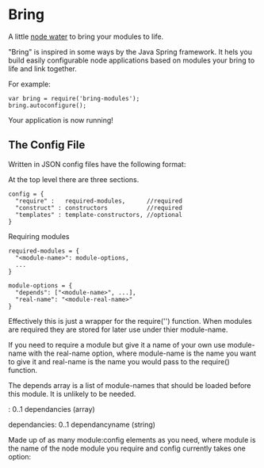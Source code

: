 Bring
=====

A little [node water](https://github.com/aogriffiths/node-wtr) to bring your modules to life.

"Bring" is inspired in some ways by the Java Spring framework. It hels you build 
easily configurable node applications based on modules your bring to life and link 
together.

For example:

    var bring = require('bring-modules');
    bring.autoconfigure();

Your application is now running! 


The Config File
---------------

Written in JSON config files have the following format:

At the top level there are three sections.

    config = {
      "require" :   required-modules,      //required
      "construct" : constructors           //required
      "templates" : template-constructors, //optional
    }


Requiring modules

    required-modules = {
      "<module-name>": module-options,
      ...    
    }

    module-options = {
      "depends": ["<module-name>", ...],
      "real-name": "<module-real-name>"
    }

Effectively this is just a wrapper for the require('<module-name>') function. 
When modules are required they are stored for later use under thier module-name. 

If you need to require a module but give it a name of your own use module-name with the
real-name option, where module-name is the name you want to give it and real-name is the name
you would pass to the require() function.

The depends array is a list of module-names that should be loaded before this module. It is
unlikely to be needed.


  
<module>:
  0..1 dependancies (array)

dependancies:
  0..1 dependancyname (string)


Made up of as many module:config elements as you need, where module is the name of the node module
you require and config currently takes one option:
